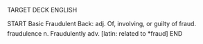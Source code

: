 TARGET DECK
ENGLISH

START
Basic
Fraudulent
Back: adj. Of, involving, or guilty of fraud.  fraudulence n. Fraudulently adv. [latin: related to *fraud]
END
